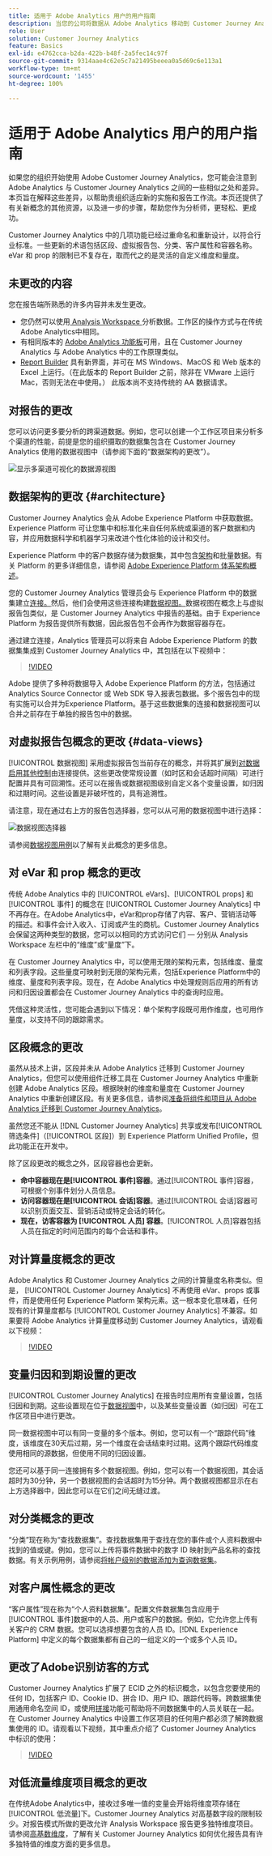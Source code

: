 ```yaml
---
title: 适用于 Adobe Analytics 用户的用户指南
description: 当您的公司将数据从 Adobe Analytics 移动到 Customer Journey Analytics 时，从用户的角度应该考虑什么
role: User
solution: Customer Journey Analytics
feature: Basics
exl-id: e4762cca-b2da-422b-b48f-2a5fec14c97f
source-git-commit: 9314aae4c62e5c7a21495beeea0a5d69c6e113a1
workflow-type: tm+mt
source-wordcount: '1455'
ht-degree: 100%

---
```


# 适用于 Adobe Analytics 用户的用户指南

如果您的组织开始使用 Adobe Customer Journey Analytics，您可能会注意到 Adobe Analytics 与 Customer Journey Analytics 之间的一些相似之处和差异。本页旨在解释这些差异，以帮助贵组织适应新的实施和报告工作流。本页还提供了有关新概念的其他资源，以及进一步的步骤，帮助您作为分析师，更轻松、更成功。

Customer Journey Analytics 中的几项功能已经过重命名和重新设计，以符合行业标准。一些更新的术语包括区段、虚拟报告包、分类、客户属性和容器名称。eVar 和 prop 的限制已不复存在，取而代之的是灵活的自定义维度和量度。

## 未更改的内容

您在报告端所熟悉的许多内容并未发生更改。

* 您仍然可以使用[ Analysis Workspace ](/help/analysis-workspace/home.md)分析数据。工作区的操作方式与在传统Adobe Analytics中相同。
* 有相同版本的 [Adobe Analytics 功能板](/help/mobile-app/home.md)可用，且在 Customer Journey Analytics 与 Adobe Analytics 中的工作原理类似。
* [Report Builder](/help/report-builder/report-buider-overview.md) 具有新界面，并可在 MS Windows、MacOS 和 Web 版本的 Excel 上运行。（在此版本的 Report Builder 之前，除非在 VMware 上运行 Mac，否则无法在中使用。） 此版本尚不支持传统的 AA 数据请求。

## 对报告的更改

您可以访问更多要分析的跨渠道数据。例如，您可以创建一个工作区项目来分析多个渠道的性能，前提是您的组织摄取的数据集包含在 Customer Journey Analytics 使用的数据视图中（请参阅下面的“数据架构的更改”）。

![显示多渠道可视化的数据源视图](assets/cross-channel.png)

## 数据架构的更改 {#architecture}

Customer Journey Analytics 会从 Adobe Experience Platform 中获取数据。Experience Platform 可让您集中和标准化来自任何系统或渠道的客户数据和内容，并应用数据科学和机器学习来改进个性化体验的设计和交付。

Experience Platform 中的客户数据存储为数据集，其中包含[架构](https://experienceleague.adobe.com/docs/platform-learn/tutorials/schemas/schemas-and-experience-data-model.html?lang=zh-Hans)和批量数据。有关 Platform 的更多详细信息，请参阅 [Adobe Experience Platform 体系架构概述](https://experienceleague.adobe.com/docs/platform-learn/tutorials/intro-to-platform/basic-architecture.html?lang=zh-Hans)。

您的 Customer Journey Analytics 管理员会与 Experience Platform 中的数据集建立[连接。](/help/connections/create-connection.md)然后，他们会使用这些连接构建[数据视图。](/help/data-views/data-views.md)数据视图在概念上与虚拟报告包类似，是 Customer Journey Analytics 中报告的基础。由于 Experience Platform 为报告提供所有数据，因此报告包不会再作为数据容器存在。

通过建立连接，Analytics 管理员可以将来自 Adobe Experience Platform 的数据集集成到 Customer Journey Analytics 中，其包括在以下视频中：

>[!VIDEO](https://video.tv.adobe.com/v/35111/?quality=12)

Adobe 提供了多种将数据导入 Adobe Experience Platform 的方法，包括通过 Analytics Source Connector 或 Web SDK 导入报表包数据。多个报告包中的现有实施可以合并为Experience Platform。基于这些数据集的连接和数据视图可以合并之前存在于单独的报告包中的数据。

## 对虚拟报告包概念的更改 {#data-views}

[!UICONTROL 数据视图] 采用虚拟报告包当前存在的概念，并将其扩展到[对数据启用其他控制](/help/data-views/create-dataview.md)由连接提供。这些更改使常规设置（如时区和会话超时间隔）可进行配置并具有可回溯性。还可以在报告或数据视图级别自定义各个变量设置，如归因和过期时间。这些设置是非破坏性的，具有追溯性。

请注意，现在通过右上方的报告包选择器，您可以从可用的数据视图中进行选择：

![数据视图选择器](assets/data-views.png)

请参阅[数据视图用例](/help/use-cases/data-views/data-views-usecases.md)以了解有关此概念的更多信息。

## 对 eVar 和 prop 概念的更改

传统 Adobe Analytics 中的 [!UICONTROL eVars]、[!UICONTROL props] 和 [!UICONTROL 事件] 的概念在 [!UICONTROL Customer Journey Analytics] 中不再存在。在Adobe Analytics中，eVar和prop存储了内容、客户、营销活动等的描述。和事件会计入收入、订阅或产生的商机。Customer Journey Analytics 会保留这两种类型的数据，您可以以相同的方式访问它们 — 分别从 Analysis Workspace 左栏中的“维度”或“量度”下。

在 Customer Journey Analytics 中，可以使用无限的架构元素，包括维度、量度和列表字段。这些量度可映射到无限的架构元素，包括Experience Platform中的维度、量度和列表字段。现在，在 Adobe Analytics 中处理规则后应用的所有访问和归因设置都会在 Customer Journey Analytics 中的查询时应用。

凭借这种灵活性，您可能会遇到以下情况：单个架构字段既可用作维度，也可用作量度，以支持不同的跟踪需求。

## 区段概念的更改

虽然从技术上讲，区段并未从 Adobe Analytics 迁移到 Customer Journey Analytics，但您可以使用组件迁移工具在 Customer Journey Analytics 中重新创建 Adobe Analytics 区段。根据映射的维度和量度在 Customer Journey Analytics 中重新创建区段。有关更多信息，请参阅[准备将组件和项目从 Adobe Analytics 迁移到 Customer Journey Analytics](https://experienceleague.adobe.com/docs/analytics/admin/admin-tools/component-migration/prepare-component-migration.html)。

虽然您还不能从 [!DNL Customer Journey Analytics] 共享或发布[!UICONTROL 筛选条件]（[!UICONTROL 区段]）到 Experience Platform Unified Profile，但此功能正在开发中。

除了区段更改的概念之外，区段容器也会更新。

* **命中容器现在是[!UICONTROL 事件]容器**。通过[!UICONTROL 事件]容器，可根据个别事件划分人员信息。
* **访问容器现在是[!UICONTROL 会话]容器**。通过[!UICONTROL 会话]容器可以识别页面交互、营销活动或特定会话的转化。
* **现在，访客容器为 [!UICONTROL 人员] 容器**。[!UICONTROL 人员]容器包括人员在指定的时间范围内的每个会话和事件。

## 对计算量度概念的更改

Adobe Analytics 和 Customer Journey Analytics 之间的计算量度名称类似。但是， [!UICONTROL Customer Journey Analytics] 不再使用 eVar、props 或事件，而是使用任何 Experience Platform 架构元素。这一根本变化意味着，任何现有的计算量度都与 [!UICONTROL Customer Journey Analytics] 不兼容。如果要将 Adobe Analytics 计算量度移动到 Customer Journey Analytics，请观看以下视频：

>[!VIDEO](https://video.tv.adobe.com/v/31788/?quality=12)

## 变量归因和到期设置的更改

[!UICONTROL Customer Journey Analytics] 在报告时应用所有变量设置，包括归因和到期。这些设置现在位于[数据视图](/help/data-views/component-settings/persistence.md)中，以及某些变量设置（如归因）可在工作区项目中进行更改。

同一数据视图中可以有同一变量的多个版本。例如，您可以有一个“跟踪代码”维度，该维度在30天后过期，另一个维度在会话结束时过期。这两个跟踪代码维度使用相同的源数据，但使用不同的归因设置。

您还可以基于同一连接拥有多个数据视图。例如，您可以有一个数据视图，其会话超时为30分钟，另一个数据视图的会话超时为15分钟。两个数据视图都显示在右上方选择器中，因此您可以在它们之间无缝过渡。

## 对分类概念的更改

“分类”现在称为“查找数据集”。查找数据集用于查找在您的事件或个人资料数据中找到的值或键。例如，您可以上传将事件数据中的数字 ID 映射到产品名称的查找数据。有关示例用例，请参阅[将帐户级别的数据添加为查询数据集](/help/use-cases/b2b/b2b.md)。

## 对客户属性概念的更改

“客户属性”现在称为“个人资料数据集”。配置文件数据集包含应用于[!UICONTROL 事件]数据中的人员、用户或客户的数据。例如，它允许您上传有关客户的 CRM 数据。您可以选择想要包含的人员 ID。[!DNL Experience Platform] 中定义的每个数据集都有自己的一组定义的一个或多个人员 ID。

## 更改了Adobe识别访客的方式

Customer Journey Analytics 扩展了 ECID 之外的标识概念，以包含您要使用的任何 ID，包括客户 ID、Cookie ID、拼合 ID、用户 ID、跟踪代码等。跨数据集使用通用命名空间 ID，或使用[拼接](../stitching/overview.md)功能可帮助将不同数据集中的人员关联在一起。在 Customer Journey Analytics 中设置工作区项目的任何用户都必须了解跨数据集使用的 ID。请观看以下视频，其中重点介绍了 Customer Journey Analytics 中标识的使用：

>[!VIDEO](https://video.tv.adobe.com/v/30750/?quality=12)

## 对低流量维度项目概念的更改

在传统Adobe Analytics中，接收过多唯一值的变量会开始将维度项存储在[!UICONTROL 低流量]下。Customer Journey Analytics 对高基数字段的限制较少。对报告模式所做的更改允许 Analysis Workspace 报告更多独特维度项目。请参阅[高基数维度](../components/dimensions/high-cardinality.md)，了解有关 Customer Journey Analytics 如何优化报告具有许多独特值的维度方面的更多信息。
